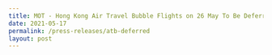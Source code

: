 ```yaml
---
title: MOT - Hong Kong Air Travel Bubble Flights on 26 May To Be Deferred
date: 2021-05-17
permalink: /press-releases/atb-deferred
layout: post
---
```


